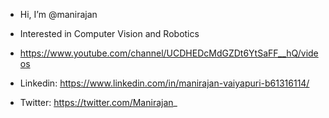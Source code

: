 - Hi, I’m @manirajan
- Interested in Computer Vision and Robotics
- https://www.youtube.com/channel/UCDHEDcMdGZDt6YtSaFF__hQ/videos

- Linkedin: https://www.linkedin.com/in/manirajan-vaiyapuri-b61316114/
- Twitter: https://twitter.com/Manirajan_
<!---
manirajanvn/manirajanvn is a ✨ special ✨ repository because its `README.md` (this file) appears on your GitHub profile.
You can click the Preview link to take a look at your changes.
--->
